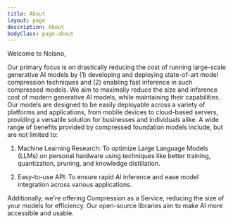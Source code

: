 ```yaml
---
title: About
layout: page
description: About
bodyClass: page-about
---
```


Welcome to Nolano,

Our primary focus is on drastically reducing the cost of running large-scale generative AI models by (1) developing and deploying state-of-art model compression techniques and (2) enabling fast inference in such compressed models.  We aim to maximally reduce the size and inference cost of modern generative AI models, while maintaining their capabilities. Our models are designed to be easily deployable across a variety of platforms and applications, from mobile devices to cloud-based servers, providing a versatile solution for businesses and individuals alike. A wide range of  benefits provided by compressed foundation models include, but are not limited to:

1. Machine Learning Research: To optimize Large Language Models (LLMs) on personal hardware using techniques like better training, quantization, pruning, and knowledge distillation.

2. Easy-to-use API: To ensure rapid AI inference and ease model integration across various applications.

Additionally, we're offering Compression as a Service, reducing the size of your models for efficiency. Our open-source libraries aim to make AI more accessible and usable.



